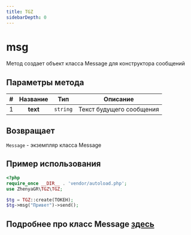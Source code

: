 ```yaml
---
title: TGZ
sidebarDepth: 0
---
```




# msg
Метод создает объект класса Message для конструктора сообщений

## Параметры метода
| # | Название |   Тип    |         Описание         |
|:-:|:--------:|:--------:|:------------------------:|
| 1 | **text** | `string` | Текст будущего сообщения |

## Возвращает
`Message` - экземпляр класса Message

## Пример использования
```php
<?php
require_once __DIR__ . 'vendor/autoload.php';
use ZhenyaGR\TGZ\TGZ;

$tg = TGZ::create(ТОКЕН);
$tg->msg("Привет")->send();
```
## Подробнее про класс Message [здесь](/classes/message.md)
